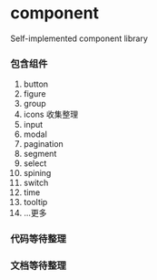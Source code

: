 # component
Self-implemented component library

### 包含组件
1. button
2. figure
3. group
4. icons 收集整理
5. input
6. modal
7. pagination
8. segment
9. select
10. spining
11. switch
12. time
13. tooltip
14. ...更多

### 代码等待整理
### 文档等待整理
